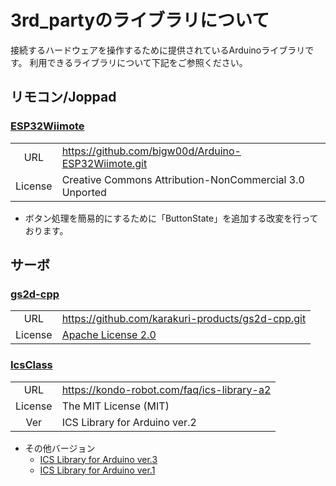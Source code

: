 # 3rd_partyのライブラリについて

接続するハードウェアを操作するために提供されているArduinoライブラリです。
利用できるライブラリについて下記をご参照ください。

## リモコン/Joppad

### [ESP32Wiimote](https://github.com/bigw00d/Arduino-ESP32Wiimote.git)

|         |                                                         |
| :-----: | :------------------------------------------------------ |
|   URL   | https://github.com/bigw00d/Arduino-ESP32Wiimote.git     |
| License | Creative Commons Attribution-NonCommercial 3.0 Unported |

* ボタン処理を簡易的にするために「ButtonState」を追加する改変を行っております。


## サーボ

### [gs2d-cpp](https://github.com/karakuri-products/gs2d-cpp.git)

|         |                                                                                     |
| :-----: | :---------------------------------------------------------------------------------- |
|   URL   | https://github.com/karakuri-products/gs2d-cpp.git                                   |
| License | [Apache License 2.0](https://github.com/karakuri-products/gs2d/blob/master/LICENSE) |



### [IcsClass](https://kondo-robot.com/faq/ics-library-a2)

|         |                                            |
| :-----: | :----------------------------------------- |
|   URL   | https://kondo-robot.com/faq/ics-library-a2 |
| License | The MIT License (MIT)                      |
|   Ver   | ICS Library for Arduino ver.2              |

* その他バージョン
  * [ICS Library for Arduino ver.3](https://kondo-robot.com/faq/https-kondo-robot-com-faq-ics-library-a3)
  * [ICS Library for Arduino ver.1](https://kondo-robot.com/faq/ics-library-a)
